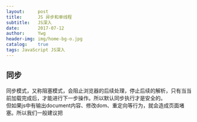 ```yaml
---
layout:     post
title:      JS 异步和单线程
subtitle:   JS深入
date:       2017-07-12
author:     Ywg
header-img: img/home-bg-o.jpg
catalog:    true
tags: JavaScript JS深入
---
```

## 同步
同步模式，又称阻塞模式，会阻止浏览器的后续处理，停止后续的解析，只有当当前加载完成后，才能进行下一步操作。所以默认同步执行才是安全的。<br>
但如果js中有输出document内容、修改dom、重定向等行为，就会造成页面堵塞。所以我们一般建议把<script>标签放在<body>结尾处，这样尽可能减少页面阻塞。
```
console.log(100);
alert(200); 
console.log(300);
//弹框关闭后才会执行下面的代码
```

## 异步
异步加载又叫非阻塞加载，浏览器在下载执行js的同时，还会继续进行后续页面的处理。<br>
**只有在当前的所有同步任务执行完毕后，才会执行异步任务。**
```
setTimeout(function() {
    console.log('我是异步执行的回调函数');
}, 0);
for(var i = 0; i < 99999; i++) {}
console.log('end');
//结果: end  我是异步执行的回调函数
```

### 几种形式
#### 1.回调函数
优点是简单、容易理解和部署，缺点是不利于代码的阅读和维护，各个部分之间高度耦合（Coupling），流程会很混乱，而且每个任务只能指定一个回调函数。
#### 2.事件监听
可以绑定多个事件，每个事件可以指定多个回调函数，而且可以“去耦合”（Decoupling），有利于实现模块化。缺点是整个程序都要变成事件驱动型，运行流程会变得很不清晰。
#### 3.发布/订阅
#### 4.Promises对象 链式调用（重要）
为异步编程提供统一接口。它的思想是，每一个异步任务返回一个Promise对象，该对象有一个then方法，允许指定回调函数。

### 异步使用的场景
#### 1. 定时任务：setTimeout、setInerval
```
console.log(100);
setTimeout(funtion() {
  console.log(200);
}, 1000);
console.log(300);
```
#### 2. 网络请求：ajax请求、动态img加载
ajax请求：
```
console.log('start');
$.get('./data.json', function(data) {
  console.log(data);
});
console.log('end');
```
动态img加载：
```
console.log('start');
var img = document.createElement('img');
img.onload = function() {
  console.log('loaded');
};
img.src = 'xxx.png';
console.log('end');
```
#### 3. 事件监听
```
console.log('start');
document.getElementById('btn1).addEventListener('click', function() {
  console.log('clicked');
});
console.log('end');
```

### setTimeout(fn, 0)
将回调函数fn立刻插入任务队列，等待执行，而不是立即执行。
```
setTimeout(function() {
    console.log('a')
}, 0);
for(var i = 0; i < 99999; i++) {}
console.log('b');
// 结果：b  a
```

## 同步和异步的区别
1. 同步会阻塞代码执行，而异步不会 
2. alert是同步，setTimeout是异步

## 单线程
触发和执行并不是同一概念，计时器的回调函数一定会在指定delay的时间后被触发，但并不一定立即执行，可能需要等待。<br>

所有JavaScript代码是在一个线程里执行的，**像定时任务和事件监听等操作只有在JS单线程空闲时才会执行**。<br>

**JavaScript引擎是单线程运行的,浏览器无论在什么时候都只且只有一个线程在运行JavaScript程序**<br>

但是**浏览器内部是多线程的**，你的一些I/O操作、定时器的计时和事件监听（click, keydown...）等都是由浏览器提供的其他线程来完成的。<br>

Javascript除了一个主线程外,还配有一个代码队列,这个队列用以存放定时器、HTTP请求、事件响应的回调。<br>

![单线程](http://images.cnblogs.com/cnblogs_com/wancy86/399808/o_js1.jpg)

```
setTimeout(function(){
  alert('ok'); //这个alert永远不会被执行
},0);
while(true){}
```

## 任务队列和事件循环

## 面试题
```
//同步代码执行完后再执行异步代码
console.log(1);
setTimeout(function () {
  console.log(2)
}, 0);
console.log(3);
setTimeout(function () {
 console.log(4);
}, 1000);
console.log(5);
//结果：1 3 5 2 4
```
```
/**
 * js的工作机制是：当线程中没有执行任何同步代码的前提下才会执行异步代码，
 * setTimeout是异步代码，所以setTimeout只能等js空闲才会执行，但死循环是永远不会空闲的，所以setTimeout也永远不会执行。
 */
setTimeout(function (){
    console.log('ok');
},1000);
while (true){}
alert('end');
//死循环导致alert不执行,setTimeout也不执行。
```


